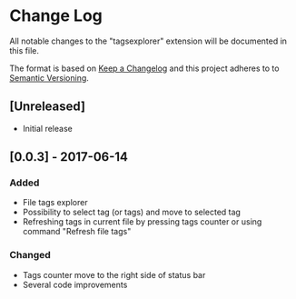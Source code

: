 # Change Log
All notable changes to the "tagsexplorer" extension will be documented in this file.

The format is based on [Keep a Changelog](http://keepachangelog.com/) and this project adheres to to [Semantic Versioning](http://semver.org).

## [Unreleased]
- Initial release

## [0.0.3] - 2017-06-14
### Added
- File tags explorer
- Possibility to select tag (or tags) and move to selected tag
- Refreshing tags in current file by pressing tags counter or using command "Refresh file tags"

### Changed
- Tags counter move to the right side of status bar
- Several code improvements
